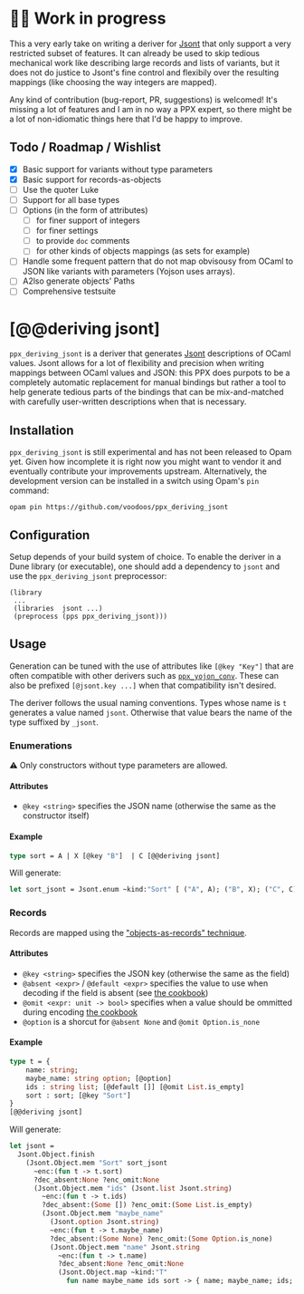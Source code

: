 # 🚧🚧 Work in progress

This a very early take on writing a deriver for
[Jsont](https://erratique.ch/software/jsont) that only support a very restricted
subset of features. It can already be used to skip tedious mechanical work like
describing large records and lists of variants, but it does not do justice to
Jsont's fine control and flexibily over the resulting mappings (like choosing
the way integers are mapped).

Any kind of contribution (bug-report, PR, suggestions) is welcomed! It's missing
a lot of features and I am in no way a PPX expert, so there might be a lot of
non-idiomatic things here that I'd be happy to improve.

## Todo / Roadmap / Wishlist

- [x] Basic support for variants without type parameters
- [x] Basic support for records-as-objects
- [ ] Use the quoter Luke
- [ ] Support for all base types
- [ ] Options (in the form of attributes)
    - [ ] for finer support of integers
    - [ ] for finer settings
    - [ ] to provide `doc` comments
    - [ ] for other kinds of objects mappings (as sets for example) 
- [ ] Handle some frequent pattern that do not map obvisousy from OCaml to JSON
  like variants with parameters (Yojson uses arrays).
- [ ] A2lso generate objects' Paths 
- [ ] Comprehensive testsuite

# [@@deriving jsont]

`ppx_deriving_jsont` is a deriver that generates
[Jsont](https://erratique.ch/software/jsont) descriptions of OCaml values. Jsont
allows for a lot of flexibility and precision when writing mappings between
OCaml values and JSON: this PPX does purpots to be a completely automatic
replacement for manual bindings but rather a tool to help generate tedious parts
of the bindings that can be mix-and-matched with carefully user-written
descriptions when that is necessary.

## Installation

`ppx_deriving_jsont` is still experimental and has not been released to Opam
yet. Given how incomplete it is right now you might want to vendor it and
eventually contribute your improvements upstream. Alternatively, the development
version can be installed in a switch using Opam's `pin` command:

```shell
opam pin https://github.com/voodoos/ppx_deriving_jsont
```

## Configuration

Setup depends of your build system of choice. To enable the deriver in a Dune
library (or executable), one should add a dependency to `jsont` and use the
`ppx_deriving_jsont` preprocessor:

```sexp
(library
 ...
 (libraries  jsont ...)
 (preprocess (pps ppx_deriving_jsont)))
```

## Usage

Generation can be tuned with the use of attributes like `[@key "Key"]` that are
often compatible with other derivers such as
[`ppx_yojon_conv`](https://github.com/janestreet/ppx_yojson_conv). These can
also be prefixed `[@jsont.key ...]` when that compatibility isn't desired.

The deriver follows the usual naming conventions. Types whose name is `t`
generates a value named `jsont`. Otherwise that value bears the name of the type
suffixed by `_jsont`. 

### Enumerations

⚠️ Only constructors without type parameters are allowed.

#### Attributes
- `@key <string>` specifies the JSON name (otherwise the same as the
  constructor itself)

#### Example

```ocaml
type sort = A | X [@key "B"]  | C [@@deriving jsont]
``` 

Will generate:

```ocaml
let sort_jsont = Jsont.enum ~kind:"Sort" [ ("A", A); ("B", X); ("C", C) ]
``` 


### Records

Records are mapped using the  ["objects-as-records"
technique](https://erratique.ch/software/jsont/doc/cookbook.html#objects_as_records).

#### Attributes
- `@key <string>` specifies the JSON key (otherwise the same as the
  field)
- `@absent <expr>` / `@default <expr>` specifies the value to use when decoding
  if the field is absent (see [the cookbook](https://erratique.ch/software/jsont/doc/cookbook.html#optional_members))
- `@omit <expr: unit -> bool>` specifies when a value should be ommitted during encoding  [the cookbook](https://erratique.ch/software/jsont/doc/cookbook.html#optional_members)
- `@option` is a shorcut for `@absent None`  and `@omit Option.is_none`

#### Example

```ocaml
type t = {
    name: string;
    maybe_name: string option; [@option]
    ids : string list; [@default []] [@omit List.is_empty] 
    sort : sort; [@key "Sort"]
}
[@@deriving jsont]
``` 

Will generate:

```ocaml
let jsont =
  Jsont.Object.finish
    (Jsont.Object.mem "Sort" sort_jsont
      ~enc:(fun t -> t.sort)
      ?dec_absent:None ?enc_omit:None
      (Jsont.Object.mem "ids" (Jsont.list Jsont.string)
        ~enc:(fun t -> t.ids)
        ?dec_absent:(Some []) ?enc_omit:(Some List.is_empty)
        (Jsont.Object.mem "maybe_name"
          (Jsont.option Jsont.string)
          ~enc:(fun t -> t.maybe_name)
          ?dec_absent:(Some None) ?enc_omit:(Some Option.is_none)
          (Jsont.Object.mem "name" Jsont.string
            ~enc:(fun t -> t.name)
            ?dec_absent:None ?enc_omit:None
            (Jsont.Object.map ~kind:"T" 
              fun name maybe_name ids sort -> { name; maybe_name; ids; sort })))))
``` 

